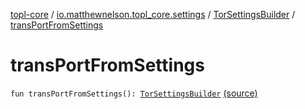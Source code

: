 [topl-core](../../index.md) / [io.matthewnelson.topl_core.settings](../index.md) / [TorSettingsBuilder](index.md) / [transPortFromSettings](./trans-port-from-settings.md)

# transPortFromSettings

`fun transPortFromSettings(): `[`TorSettingsBuilder`](index.md) [(source)](https://github.com/05nelsonm/TorOnionProxyLibrary-Android/blob/master/topl-core/src/main/java/io/matthewnelson/topl_core/settings/TorSettingsBuilder.kt#L738)